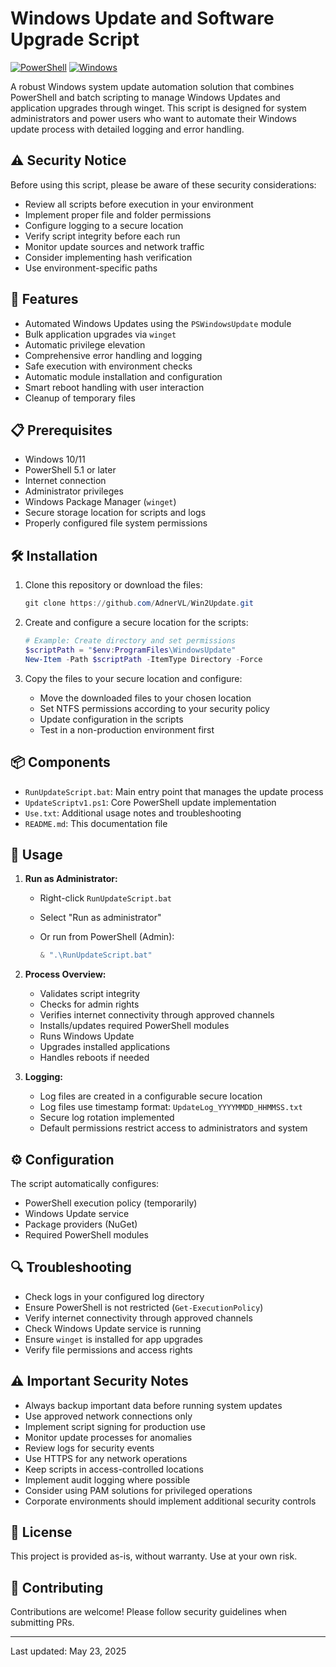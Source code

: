 # Windows Update and Software Upgrade Script

[![PowerShell](https://img.shields.io/badge/PowerShell-%235391FE.svg?style=for-the-badge&logo=powershell&logoColor=white)](https://learn.microsoft.com/powershell/)
[![Windows](https://img.shields.io/badge/Windows-0078D6?style=for-the-badge&logo=windows&logoColor=white)](https://www.microsoft.com/windows)

<!-- Disclaimer: This script and documentation were created with the assistance of AI (GitHub Copilot). Please review and test before use in production environments. -->

A robust Windows system update automation solution that combines PowerShell and batch scripting to manage Windows Updates and application upgrades through winget. This script is designed for system administrators and power users who want to automate their Windows update process with detailed logging and error handling.

## ⚠️ Security Notice

Before using this script, please be aware of these security considerations:

- Review all scripts before execution in your environment
- Implement proper file and folder permissions
- Configure logging to a secure location
- Verify script integrity before each run
- Monitor update sources and network traffic
- Consider implementing hash verification
- Use environment-specific paths

## 🚀 Features

- Automated Windows Updates using the `PSWindowsUpdate` module
- Bulk application upgrades via `winget`
- Automatic privilege elevation
- Comprehensive error handling and logging
- Safe execution with environment checks
- Automatic module installation and configuration
- Smart reboot handling with user interaction
- Cleanup of temporary files

## 📋 Prerequisites

- Windows 10/11
- PowerShell 5.1 or later
- Internet connection
- Administrator privileges
- Windows Package Manager (`winget`)
- Secure storage location for scripts and logs
- Properly configured file system permissions

## 🛠️ Installation

1. Clone this repository or download the files:

   ```powershell
   git clone https://github.com/AdnerVL/Win2Update.git
   ```

2. Create and configure a secure location for the scripts:

   ```powershell
   # Example: Create directory and set permissions
   $scriptPath = "$env:ProgramFiles\WindowsUpdate"
   New-Item -Path $scriptPath -ItemType Directory -Force
   ```

3. Copy the files to your secure location and configure:
   - Move the downloaded files to your chosen location
   - Set NTFS permissions according to your security policy
   - Update configuration in the scripts
   - Test in a non-production environment first

## 📦 Components

- `RunUpdateScript.bat`: Main entry point that manages the update process
- `UpdateScriptv1.ps1`: Core PowerShell update implementation
- `Use.txt`: Additional usage notes and troubleshooting
- `README.md`: This documentation file

## 🚦 Usage

1. **Run as Administrator:**
   - Right-click `RunUpdateScript.bat`
   - Select "Run as administrator"
   - Or run from PowerShell (Admin):
   
     ```powershell
     & ".\RunUpdateScript.bat"
     ```

2. **Process Overview:**
   - Validates script integrity
   - Checks for admin rights
   - Verifies internet connectivity through approved channels
   - Installs/updates required PowerShell modules
   - Runs Windows Update
   - Upgrades installed applications
   - Handles reboots if needed

3. **Logging:**
   - Log files are created in a configurable secure location
   - Log files use timestamp format: `UpdateLog_YYYYMMDD_HHMMSS.txt`
   - Secure log rotation implemented
   - Default permissions restrict access to administrators and system

## ⚙️ Configuration

The script automatically configures:

- PowerShell execution policy (temporarily)
- Windows Update service
- Package providers (NuGet)
- Required PowerShell modules

## 🔍 Troubleshooting

- Check logs in your configured log directory
- Ensure PowerShell is not restricted (`Get-ExecutionPolicy`)
- Verify internet connectivity through approved channels
- Check Windows Update service is running
- Ensure `winget` is installed for app upgrades
- Verify file permissions and access rights

## ⚠️ Important Security Notes

- Always backup important data before running system updates
- Use approved network connections only
- Implement script signing for production use
- Monitor update processes for anomalies
- Review logs for security events
- Use HTTPS for any network operations
- Keep scripts in access-controlled locations
- Implement audit logging where possible
- Consider using PAM solutions for privileged operations
- Corporate environments should implement additional security controls

## 📄 License

This project is provided as-is, without warranty. Use at your own risk.

## 🤝 Contributing

Contributions are welcome! Please follow security guidelines when submitting PRs.

---
Last updated: May 23, 2025
